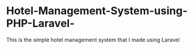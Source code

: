 # Hotel-Management-System-using-PHP-Laravel-
This is the simple hotel management system that I made using Laravel
